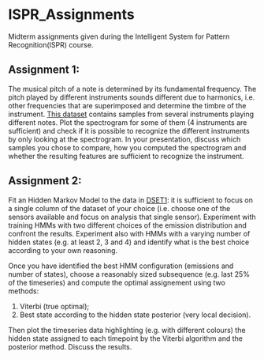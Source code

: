 # ISPR_Assignments
Midterm assignments given during the Intelligent System for Pattern Recognition(ISPR) course.

## Assignment 1:
The musical pitch of a note is determined by its fundamental frequency. The pitch played by different instruments sounds different due to harmonics, i.e. other frequencies that are superimposed and determine the timbre of the instrument. [This dataset](https://philharmonia.co.uk/resources/sound-samples/) contains samples from several instruments playing different notes. Plot the spectrogram for some of them (4 instruments are sufficient) and check if it is possible to recognize the different instruments by only looking at the spectrogram. In your presentation, discuss which samples you chose to compare, how you computed the spectrogram and whether the resulting features are sufficient to recognize the instrument.

## Assignment 2:
Fit an Hidden Markov Model to the data in [DSET1](https://archive.ics.uci.edu/dataset/360/air+quality): it is sufficient to focus on a single column of the dataset of your choice (i.e. choose one of the sensors available and focus on analysis that single sensor). Experiment with training  HMMs with two different choices of the emission distribution and confront the results. Experiment also with HMMs with a varying number of hidden states (e.g. at least 2, 3 and 4) and identify what is the best choice according to your own reasoning. 

Once you have identified the best HMM configuration (emissions and number of states), choose a reasonably sized subsequence (e.g. last 25% of the timeseries) and compute the optimal assignement using two methods: 

1. Viterbi (true optimal); 
2. Best state according to the hidden state posterior (very local decision). 

Then plot the timeseries data highlighting (e.g. with different colours) the hidden state assigned to each timepoint by the Viterbi algorithm and the posterior method. Discuss the results.
